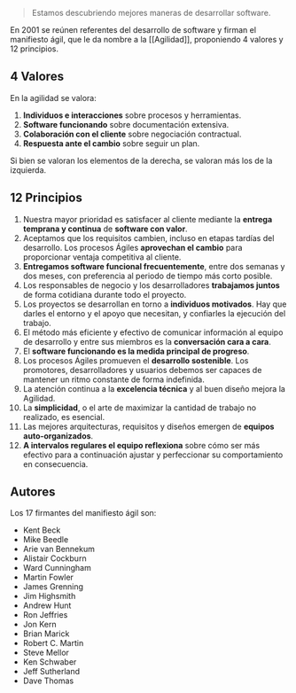 > Estamos descubriendo mejores maneras de desarrollar software.

En 2001 se reúnen referentes del desarrollo de software y firman el manifiesto ágil, que le da nombre a la [[Agilidad]], proponiendo 4 valores y 12 principios.

## 4 Valores

En la agilidad se valora:

1. **Individuos e interacciones** sobre procesos y herramientas.
2. **Software funcionando** sobre documentación extensiva.
3. **Colaboración con el cliente** sobre negociación contractual.
4. **Respuesta ante el cambio** sobre seguir un plan.

Si bien se valoran los elementos de la derecha, se valoran más los de la izquierda.

## 12 Principios

1. Nuestra mayor prioridad es satisfacer al cliente mediante la **entrega temprana y continua** de **software con valor**.
2. Aceptamos que los requisitos cambien, incluso en etapas tardías del desarrollo. Los procesos Ágiles **aprovechan el cambio** para proporcionar ventaja competitiva al cliente.
3. **Entregamos software funcional frecuentemente**, entre dos semanas y dos meses, con preferencia al periodo de tiempo más corto posible.
4. Los responsables de negocio y los desarrolladores **trabajamos juntos** de forma cotidiana durante todo el proyecto.
5. Los proyectos se desarrollan en torno a **individuos motivados**. Hay que darles el entorno y el apoyo que necesitan, y confiarles la ejecución del trabajo.
6. El método más eficiente y efectivo de comunicar información al equipo de desarrollo y entre sus miembros es la **conversación cara a cara**.
7. El **software funcionando es la medida principal de progreso**.
8. Los procesos Ágiles promueven el **desarrollo sostenible**. Los promotores, desarrolladores y usuarios debemos ser capaces de mantener un ritmo constante de forma indefinida.
9. La atención continua a la **excelencia técnica** y al buen diseño mejora la Agilidad.
10. La **simplicidad**, o el arte de maximizar la cantidad de trabajo no realizado, es esencial.
11. Las mejores arquitecturas, requisitos y diseños emergen de **equipos auto-organizados**.
12. **A intervalos regulares el equipo reflexiona** sobre cómo ser más efectivo para a continuación ajustar y perfeccionar su comportamiento en consecuencia.

## Autores

Los 17 firmantes del manifiesto ágil son:

- Kent Beck  
- Mike Beedle  
- Arie van Bennekum  
- Alistair Cockburn  
- Ward Cunningham  
- Martin Fowler  
- James Grenning  
- Jim Highsmith  
- Andrew Hunt  
- Ron Jeffries  
- Jon Kern  
- Brian Marick  
- Robert C. Martin  
- Steve Mellor  
- Ken Schwaber  
- Jeff Sutherland
- Dave Thomas
